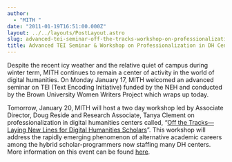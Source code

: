 ```yaml
---
author:
  - "MITH "
date: "2011-01-19T16:51:00.000Z"
layout: ../../layouts/PostLayout.astro
slug: advanced-tei-seminar-off-the-tracks-workshop-on-professionalization-in-dh-centers
title: Advanced TEI Seminar & Workshop on Professionalization in DH Centers
---
```


Despite the recent icy weather and the relative quiet of campus during winter term, MITH continues to remain a center of activity in the world of digital humanities. On Monday January 17, MITH welcomed an advanced seminar on TEI (Text Encoding Initiative) funded by the NEH and conducted by the Brown University Women Writers Project which wraps up today.

Tomorrow, January 20, MITH will host a two day workshop led by Associate Director, Doug Reside and Research Associate, Tanya Clement on professionalization in digital humanities centers called, “[Off the Tracks—Laying New Lines for Digital Humanities Scholars](http://mith.umd.edu/research/off-the-tracks/)”. This workshop will address the rapidly emerging phenomenon of alternative academic careers among the hybrid scholar-programmers now staffing many DH centers. More information on this event can be found [here](http://mith.umd.edu/research/off-the-tracks/).

